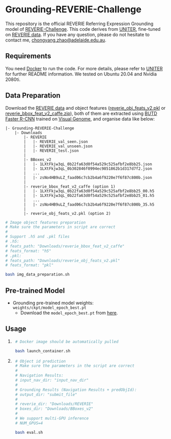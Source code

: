 # Grounding-REVERIE-Challenge
This repository is the official REVERIE Referring Expression Grounding model of [REVERIE-Challenge](https://yuankaiqi.github.io/REVERIE_Challenge/).
This code derives from [UNITER](https://github.com/ChenRocks/UNITER), fine-tuned on [REVERIE data](https://github.com/YuankaiQi/REVERIE/tree/master/tasks/REVERIE/data_v2). If you have any question, please do not hesitate to contact me, chongyang.zhao@adelaide.edu.au.


## Requirements
You need [Docker](https://docs.docker.com/install/linux/docker-ce/ubuntu/) to run the code. For more details, please refer to [UNITER](https://github.com/ChenRocks/UNITER) for further README information.  We tested on Ubuntu 20.04 and Nvidia 2080ti.

## Data Preparation
Download the [REVERIE data](https://github.com/YuankaiQi/REVERIE/tree/master/tasks/REVERIE/data_v2) and object features ([reverie_obj_feats_v2.pkl](https://drive.google.com/file/d/1zwV3QDPUVt7YmBNqTaCdS6v01U4b6p7M/view?usp=sharing) or [reverie_bbox_feat_v2_caffe.zip](https://www.baidu.com)), both of them are extracted using [BUTD Faster R-CNN](https://github.com/peteanderson80/bottom-up-attention) trained on [Visual Genome](http://visualgenome.org/), and organise data like below:
```
|- Grounding-REVERIE-Challenge
    |- Downloads
        |- REVERIE
        |   |- REVERIE_val_seen.json
        |   |- REVERIE_val_unseen.json
        |   |- REVERIE_test.json
        |                     
        |- BBoxes_v2
        |   |- 1LXtFkjw3qL_0b22fa63d0f54a529c525afbf2e8bb25.json
        |   |- 1LXtFkjw3qL_0b302846f0994ec9851862b1d317d7f2.json
        |   ...           
        |   |- zsNo4HB9uLZ_faad06c7cb2b4a6f9220e7f6f87c800b.json
        |
        |- reverie_bbox_feat_v2_caffe (option 1)
        |   |- 1LXtFkjw3qL_0b22fa63d0f54a529c525afbf2e8bb25_00.h5
        |   |- 1LXtFkjw3qL_0b22fa63d0f54a529c525afbf2e8bb25_01.h5
        |   ...           
        |   |- zsNo4HB9uLZ_faad06c7cb2b4a6f9220e7f6f87c800b_35.h5
        |
        |- reverie_obj_feats_v2.pkl (option 2)
```
```bash
# Image object features preparation
# Make sure the parameters in script are correct
# 
# Support .h5 and .pkl files
# .h5:
# feats_path: "Downloads/reverie_bbox_feat_v2_caffe"
# feats_format: "h5"
# .pkl:
# feats_path: "Downloads/reverie_obj_feats_v2.pkl"
# feats_format: "pkl"

bash img_data_preparation.sh
```

## Pre-trained Model
- Grounding pre-trained model weights: `weights/ckpt/model_epoch_best.pt`
  - Download the `model_epoch_best.pt` from [here](https://drive.google.com/drive/folders/1nEaScjwGaIP3r_LtGnheUGqbFBGy1VSt?usp=sharing).

## Usage
1. ```bash
    # Docker image should be automatically pulled

    bash launch_container.sh
    ```
2. ```bash
    # Object id prediction 
    # Make sure the parameters in the script are correct
    #
    # Navigation Results:
    # input_nav_dir: "input_nav_dir"
    #
    # Grounding Results (Navigation Results + predObjId):
    # output_dir: "submit_file"
    #
    # reverie_dir: "Downloads/REVERIE"
    # boxes_dir: "Downloads/BBoxes_v2"
    #
    # We support multi-GPU inference
    # NUM_GPUS=4

    bash eval.sh
    ```
